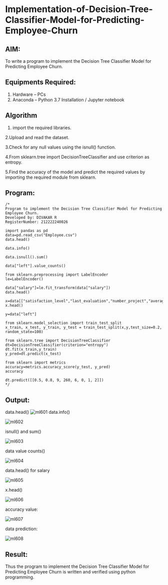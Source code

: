 # Implementation-of-Decision-Tree-Classifier-Model-for-Predicting-Employee-Churn

## AIM:
To write a program to implement the Decision Tree Classifier Model for Predicting Employee Churn.

## Equipments Required:
1. Hardware – PCs
2. Anaconda – Python 3.7 Installation / Jupyter notebook

## Algorithm
1. import the required libraries.


2.Upload and read the dataset.


3.Check for any null values using the isnull() function.


4.From sklearn.tree import DecisionTreeClassifier and use criterion as entropy.


5.Find the accuracy of the model and predict the required values by importing the required module from sklearn.

## Program:
```
/*
Program to implement the Decision Tree Classifier Model for Predicting Employee Churn.
Developed by: DIVAKAR R
RegisterNumber: 212222240026

import pandas as pd
data=pd.read_csv("Employee.csv")
data.head()

data.info()

data.isnull().sum()

data["left"].value_counts()

from sklearn.preprocessing import LabelEncoder 
le=LabelEncoder()

data["salary"]=le.fit_transform(data["salary"])
data.head()

x=data[["satisfaction_level","last_evaluation","number_project","average_montly_hours","time_spend_company","Work_accident","promotion_last_5years","salary"]]
x.head()

y=data["left"]

from sklearn.model_selection import train_test_split
x_train, x_test, y_train, y_test = train_test_split(x,y,test_size=0.2, random_state=100)

from sklearn.tree import DecisionTreeClassifier
dt=DecisionTreeClassifier(criterion="entropy")
dt.fit(x_train,y_train)
y_pred=dt.predict(x_test)

from sklearn import metrics
accuracy=metrics.accuracy_score(y_test, y_pred)
accuracy

dt.predict([[0.5, 0.8, 9, 260, 6, 0, 1, 2]])
*/
```

## Output:
data.head()
![ml601](https://github.com/divakar618/Implementation-of-Decision-Tree-Classifier-Model-for-Predicting-Employee-Churn/assets/118708040/a018a537-df44-433a-9009-9e128bdd7bd6)
data.info()

![ml602](https://github.com/divakar618/Implementation-of-Decision-Tree-Classifier-Model-for-Predicting-Employee-Churn/assets/118708040/a45b594a-a9de-413d-9e49-2a8b09b5c5ef)


isnull() and sum()


![ml603](https://github.com/divakar618/Implementation-of-Decision-Tree-Classifier-Model-for-Predicting-Employee-Churn/assets/118708040/0502bf8f-85f2-48eb-be75-db41e46aa07c)


data value counts()


![ml604](https://github.com/divakar618/Implementation-of-Decision-Tree-Classifier-Model-for-Predicting-Employee-Churn/assets/118708040/90f20e9e-9b79-4abd-afb6-972bd0fb72df)


data.head() for salary


![ml605](https://github.com/divakar618/Implementation-of-Decision-Tree-Classifier-Model-for-Predicting-Employee-Churn/assets/118708040/db5fde9c-1c37-4622-a6ac-aa8a7f9eae45)


x.head()

![ml606](https://github.com/divakar618/Implementation-of-Decision-Tree-Classifier-Model-for-Predicting-Employee-Churn/assets/118708040/cee35c78-1839-4025-aad1-03ca90e4d78f)


accuracy value:

![ml607](https://github.com/divakar618/Implementation-of-Decision-Tree-Classifier-Model-for-Predicting-Employee-Churn/assets/118708040/d1dda193-484c-46b7-b075-aeadb1760465)


data prediction:

![ml608](https://github.com/divakar618/Implementation-of-Decision-Tree-Classifier-Model-for-Predicting-Employee-Churn/assets/118708040/1774dcdb-6170-416b-8ee5-8781c931fa92)





## Result:
Thus the program to implement the  Decision Tree Classifier Model for Predicting Employee Churn is written and verified using python programming.
